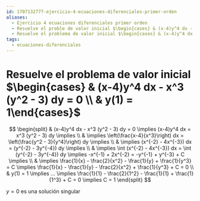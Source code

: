 ```yaml
---
id: 1707132777-ejercicio-4-ecuaciones-diferenciales-primer-orden
aliases:
  - Ejercicio 4 ecuaciones diferenciales primer orden
  - Resuelve el proble de valor inicial $\begin{cases} & (x-4)y^4 dx - x^3 (y^2 - 3) dy = 0 \\ & y(1) = 1\end{cases}$
  - Resuelve el problema de valor inicial $\begin{cases} & (x-4)y^4 dx - x^3 (y^2 - 3) dy = 0 \\ & y(1) = 1\end{cases}$
tags:
  - ecuaciones-diferenciales
---
```


# Resuelve el problema de valor inicial $\begin{cases} & (x-4)y^4 dx - x^3 (y^2 - 3) dy = 0 \\ & y(1) = 1\end{cases}$

$$
\begin{split}
    & (x-4)y^4 dx - x^3 (y^2 - 3) dy = 0 \implies (x-4)y^4 dx = x^3 (y^2 - 3) dy \implies \\
    & \implies \left(\frac{x-4}{x^3}\right) dx = \left(\frac{y^2 - 3}{y^4}\right) dy \implies \\
    & \implies (x^{-2} - 4x^{-3}) dx = (y^{-2} - 3y^{-4}) dy \implies \\
    & \implies \int (x^{-2} - 4x^{-3}) dx = \int (y^{-2} - 3y^{-4}) dy \implies -x^{-1} + 2x^{-2} = -y^{-1} + y^{-3} + C \implies \\
    & \implies \frac{1}{x} - \frac{2}{x^2} - \frac{1}{y} + \frac{1}{y^3} = C \implies \frac{1}{x} - \frac{1}{y} - \frac{2}{x^2} + \frac{1}{y^3} + C = 0 \\
    & y(1) = 1 \implies ... \implies \frac{1}{1} - \frac{2}{1^2} - \frac{1}{1} + \frac{1}{1^3} + C = 0 \implies C = 1
\end{split}
$$

$y = 0 \text{ es una solución singular}$
